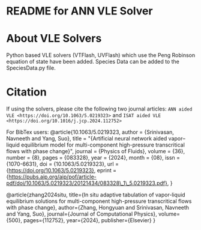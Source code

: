 # README for ANN VLE Solver

# About VLE Solvers
Python based VLE solvers (VTFlash, UVFlash) which use the Peng Robinson equation of state have been added. Species Data can be added to the SpeciesData.py file.

# Citation
If using the solvers, please cite the following two journal articles: `ANN aided VLE <https://doi.org/10.1063/5.0219323>` and  `ISAT aided VLE <https://doi.org/10.1016/j.jcp.2024.112752>`

For BibTex users:
@article{10.1063/5.0219323,
    author = {Srinivasan, Navneeth and Yang, Suo},
    title = "{Artificial neural network aided vapor–liquid equilibrium model for multi-component high-pressure transcritical flows with phase change}",
    journal = {Physics of Fluids},
    volume = {36},
    number = {8},
    pages = {083328},
    year = {2024},
    month = {08},
    issn = {1070-6631},
    doi = {10.1063/5.0219323},
    url = {https://doi.org/10.1063/5.0219323},
    eprint = {https://pubs.aip.org/aip/pof/article-pdf/doi/10.1063/5.0219323/20121434/083328\_1\_5.0219323.pdf},
}

@article{zhang2024situ,
  title={In situ adaptive tabulation of vapor-liquid equilibrium solutions for multi-component high-pressure transcritical flows with phase change},
  author={Zhang, Hongyuan and Srinivasan, Navneeth and Yang, Suo},
  journal={Journal of Computational Physics},
  volume={500},
  pages={112752},
  year={2024},
  publisher={Elsevier}
}
